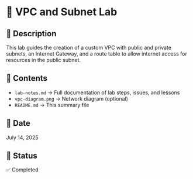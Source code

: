 # 📖 VPC and Subnet Lab

## 📌 Description
This lab guides the creation of a custom VPC with public and private subnets, an Internet Gateway, and a route table to allow internet access for resources in the public subnet.

## 📂 Contents
- `lab-notes.md` → Full documentation of lab steps, issues, and lessons
- `vpc-diagram.png` → Network diagram (optional)
- `README.md` → This summary file

## 📅 Date
July 14, 2025

## 📖 Status
✅ Completed
